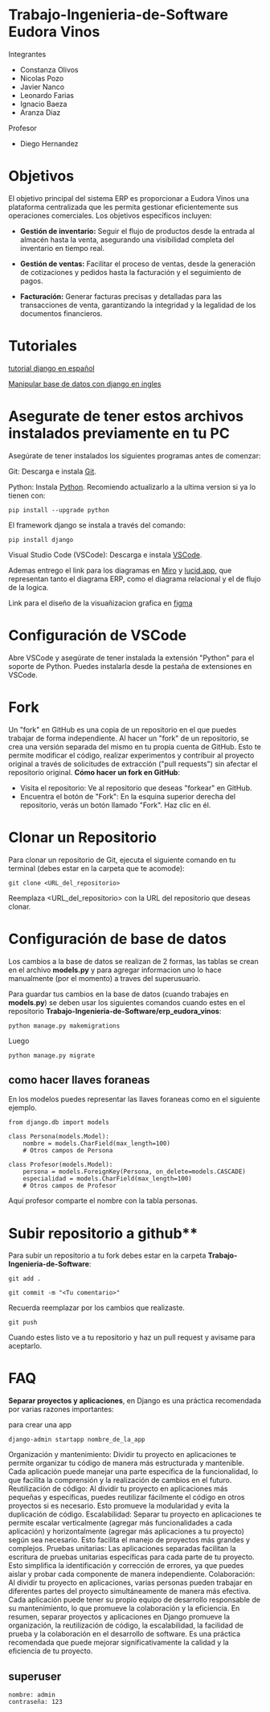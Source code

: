 # Trabajo-Ingenieria-de-Software Eudora Vinos

Integrantes
  * Constanza Olivos
  * Nicolas Pozo
  * Javier Nanco
  * Leonardo Farias
  * Ignacio Baeza
  * Aranza Diaz

Profesor
  * Diego Hernandez

# Objetivos

El objetivo principal del sistema ERP es proporcionar a Eudora Vinos una plataforma centralizada que les permita gestionar eficientemente sus operaciones comerciales. Los objetivos específicos incluyen:

- **Gestión de inventario:** Seguir el flujo de productos desde la entrada al almacén hasta la venta, asegurando una visibilidad completa del inventario en tiempo real.

- **Gestión de ventas:** Facilitar el proceso de ventas, desde la generación de cotizaciones y pedidos hasta la facturación y el seguimiento de pagos.

- **Facturación:** Generar facturas precisas y detalladas para las transacciones de venta, garantizando la integridad y la legalidad de los documentos financieros.

# Tutoriales

[tutorial django en español](https://youtube.com/playlist?list=PL_wRgp7nihyZsEnudJ-XUAEdnOGUojbnn&si=lmIfMRbt3h9VGOOC)

[Manipular base de datos con django en ingles](https://youtube.com/playlist?list=PLCC34OHNcOtoYVT2654KIzait8_eYO_j5&si=VQfLkIDE1sClg27T)

# Asegurate de tener estos archivos instalados previamente en tu PC
Asegúrate de tener instalados los siguientes programas antes de comenzar:

Git: Descarga e instala [Git](git-scm.com).

Python: Instala [Python](python.org). Recomiendo actualizarlo a la ultima version si ya lo tienen con:
```
pip install --upgrade python
```
El framework django se instala a través del comando:
```
pip install django
```

Visual Studio Code (VSCode): Descarga e instala [VSCode](code.visualstudio.com).

Ademas entrego el link para los diagramas en [Miro](https://miro.com/welcomeonboard/SHppTnZjTTdDWFNZRFBIOHhhR3NCNG1mUDhzRTN6M1Uwd2szRldmYmdxa2NzdmJ1alFDdE9idlo5TUdlQnBObnwzNDU4NzY0NTQwMTAxMjMyMjU4fDI=?share_link_id=529325488959) y [lucid.app](https://lucid.app/lucidchart/4d45984c-0718-4767-a863-238db76c7586/edit?viewport_loc=-312%2C123%2C3330%2C1509%2C0_0&invitationId=inv_b011c8f9-acce-484b-b04a-d92b47c672a5), que representan tanto el diagrama ERP, como el diagrama relacional y el de flujo de la logica.

Link para el diseño de la visuañizacion grafica en [figma](https://www.figma.com/design/cpWvZ6CCEcePlhQqiP0nn0/Untitled?t=YFmOn6KdnBKQN3vU-1)

# Configuración de VSCode

Abre VSCode y asegúrate de tener instalada la extensión "Python" para el soporte de Python. Puedes instalarla desde la pestaña de extensiones en VSCode.

# Fork

Un "fork" en GitHub es una copia de un repositorio en el que puedes trabajar de forma independiente. Al hacer un "fork" de un repositorio, se crea una versión separada del mismo en tu propia cuenta de GitHub. Esto te permite modificar el código, realizar experimentos y contribuir al proyecto original a través de solicitudes de extracción ("pull requests") sin afectar el repositorio original.
**Cómo hacer un fork en GitHub**:
 * Visita el repositorio: Ve al repositorio que deseas "forkear" en GitHub.
 * Encuentra el botón de "Fork": En la esquina superior derecha del repositorio, verás un botón llamado "Fork". Haz clic en él.
   
# Clonar un Repositorio
Para clonar un repositorio de Git, ejecuta el siguiente comando en tu terminal (debes estar en la carpeta que te acomode):

```
git clone <URL_del_repositorio>
```
Reemplaza <URL_del_repositorio> con la URL del repositorio que deseas clonar.

# Configuración de base de datos

Los cambios a la base de datos se realizan de 2 formas, las tablas se crean en el archivo **models.py** y para agregar informacion uno lo hace manualmente (por el momento) a traves del superusuario.

Para guardar tus cambios en la base de datos (cuando trabajes en **models.py**) se deben usar los siguientes comandos cuando estes en el repositorio **Trabajo-Ingenieria-de-Software/erp_eudora_vinos**:

```
python manage.py makemigrations
```
Luego
```
python manage.py migrate
```

## como hacer llaves foraneas

En los modelos puedes representar las llaves foraneas como en el siguiente ejemplo.

```
from django.db import models

class Persona(models.Model):
    nombre = models.CharField(max_length=100)
    # Otros campos de Persona

class Profesor(models.Model):
    persona = models.ForeignKey(Persona, on_delete=models.CASCADE)
    especialidad = models.CharField(max_length=100)
    # Otros campos de Profesor
```

Aquí profesor comparte el nombre con la tabla personas.

# Subir repositorio a github**

Para subir un repositorio a tu fork debes estar en la carpeta **Trabajo-Ingenieria-de-Software**:

```
git add .
```
```
git commit -m "<Tu comentario>"
```
Recuerda reemplazar <Tu comentario> por los cambios que realizaste.
```
git push
```
Cuando estes listo ve a tu repositorio y haz un pull request y avisame para aceptarlo.

# FAQ

**Separar proyectos y aplicaciones**, en Django es una práctica recomendada por varias razones importantes:

para crear una app
```
django-admin startapp nombre_de_la_app
```
Organización y mantenimiento: Dividir tu proyecto en aplicaciones te permite organizar tu código de manera más estructurada y mantenible. Cada aplicación puede manejar una parte específica de la funcionalidad, lo que facilita la comprensión y la realización de cambios en el futuro.
Reutilización de código: Al dividir tu proyecto en aplicaciones más pequeñas y específicas, puedes reutilizar fácilmente el código en otros proyectos si es necesario. Esto promueve la modularidad y evita la duplicación de código.
Escalabilidad: Separar tu proyecto en aplicaciones te permite escalar verticalmente (agregar más funcionalidades a cada aplicación) y horizontalmente (agregar más aplicaciones a tu proyecto) según sea necesario. Esto facilita el manejo de proyectos más grandes y complejos.
Pruebas unitarias: Las aplicaciones separadas facilitan la escritura de pruebas unitarias específicas para cada parte de tu proyecto. Esto simplifica la identificación y corrección de errores, ya que puedes aislar y probar cada componente de manera independiente.
Colaboración: Al dividir tu proyecto en aplicaciones, varias personas pueden trabajar en diferentes partes del proyecto simultáneamente de manera más efectiva. Cada aplicación puede tener su propio equipo de desarrollo responsable de su mantenimiento, lo que promueve la colaboración y la eficiencia.
En resumen, separar proyectos y aplicaciones en Django promueve la organización, la reutilización de código, la escalabilidad, la facilidad de prueba y la colaboración en el desarrollo de software. Es una práctica recomendada que puede mejorar significativamente la calidad y la eficiencia de tu proyecto.

## superuser

```
nombre: admin
contraseña: 123
```

